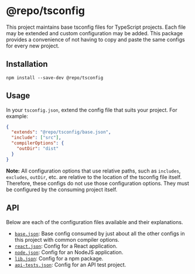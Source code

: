 # @repo/tsconfig

This project maintains base tsconfig files for TypeScript projects. Each file may be extended and custom configuration may be added. This package provides a convenience of not having to copy and paste the same configs for every new project.

## Installation

```shell
npm install --save-dev @repo/tsconfig
```

## Usage

In your `tsconfig.json`, extend the config file that suits your project. For example:

```json
{
  "extends": "@repo/tsconfig/base.json",
  "include": ["src"],
  "compilerOptions": {
    "outDir": "dist"
  }
}
```

**Note:** All configuration options that use relative paths, such as `includes`, `excludes`, `outDir`, etc. are relative to the location of the tsconfig file itself. Therefore, these configs do not use those configuration options. They must be configured by the consuming project itself.

## API

Below are each of the configuration files available and their explanations.

- [`base.json`](./base.json): Base config consumed by just about all the other configs in this project with common compiler options.
- [`react.json`](./react.json): Config for a React application.
- [`node.json`](./node.json): Config for an NodeJS application.
- [`lib.json`](./lib.json): Config for a npm package.
- [`api-tests.json`](./api-tests.json): Config for an API test project.
